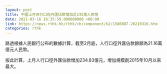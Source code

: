 ```yaml
---
layout: post
title: 中國上月央行口徑外匯佔款增加近235億人民幣
date: 2021-03-16 16:35:59.000000000 +08:00
link: https://news.rthk.hk/rthk/ch/component/k2/1580887-20210316.htm
categories: rthk
---
```


路透根據人民銀行公布的數據計算，截至2月底，人行口徑外匯佔款餘額為21.16萬億元人民幣。

按此計算，上月人行口徑外匯佔款增加234.83億元，增加規模創2015年10月以來最大。
